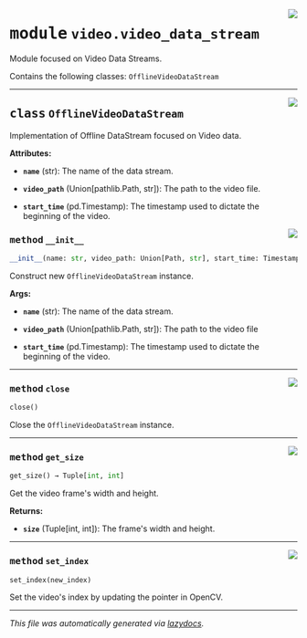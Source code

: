 <!-- markdownlint-disable -->

<a href="https://github.com/edavalosanaya/PyMMDT/blob/main/pymmdt/video/video_data_stream.py#L0"><img align="right" style="float:right;" src="https://img.shields.io/badge/-source-cccccc?style=flat-square"></a>

# <kbd>module</kbd> `video.video_data_stream`
Module focused on Video Data Streams. 

Contains the following classes:  ``OfflineVideoDataStream`` 



---

<a href="https://github.com/edavalosanaya/PyMMDT/blob/main/pymmdt/video/video_data_stream.py#L20"><img align="right" style="float:right;" src="https://img.shields.io/badge/-source-cccccc?style=flat-square"></a>

## <kbd>class</kbd> `OfflineVideoDataStream`
Implementation of Offline DataStream focused on Video data. 



**Attributes:**
 
 - <b>`name`</b> (str):  The name of the data stream. 


 - <b>`video_path`</b> (Union[pathlib.Path, str]):  The path to the video file. 


 - <b>`start_time`</b> (pd.Timestamp):  The timestamp used to dictate the  beginning of the video. 

<a href="https://github.com/edavalosanaya/PyMMDT/blob/main/pymmdt/video/video_data_stream.py#L33"><img align="right" style="float:right;" src="https://img.shields.io/badge/-source-cccccc?style=flat-square"></a>

### <kbd>method</kbd> `__init__`

```python
__init__(name: str, video_path: Union[Path, str], start_time: Timestamp) → None
```

Construct new ``OfflineVideoDataStream`` instance. 



**Args:**
 
 - <b>`name`</b> (str):  The name of the data stream. 


 - <b>`video_path`</b> (Union[pathlib.Path, str]):  The path to the video file 


 - <b>`start_time`</b> (pd.Timestamp):  The timestamp used to dictate the  beginning of the video. 




---

<a href="https://github.com/edavalosanaya/PyMMDT/blob/main/pymmdt/video/video_data_stream.py#L119"><img align="right" style="float:right;" src="https://img.shields.io/badge/-source-cccccc?style=flat-square"></a>

### <kbd>method</kbd> `close`

```python
close()
```

Close the ``OfflineVideoDataStream`` instance. 

---

<a href="https://github.com/edavalosanaya/PyMMDT/blob/main/pymmdt/video/video_data_stream.py#L73"><img align="right" style="float:right;" src="https://img.shields.io/badge/-source-cccccc?style=flat-square"></a>

### <kbd>method</kbd> `get_size`

```python
get_size() → Tuple[int, int]
```

Get the video frame's width and height. 



**Returns:**
 
 - <b>`size`</b> (Tuple[int, int]):  The frame's width and height. 

---

<a href="https://github.com/edavalosanaya/PyMMDT/blob/main/pymmdt/video/video_data_stream.py#L84"><img align="right" style="float:right;" src="https://img.shields.io/badge/-source-cccccc?style=flat-square"></a>

### <kbd>method</kbd> `set_index`

```python
set_index(new_index)
```

Set the video's index by updating the pointer in OpenCV. 




---

_This file was automatically generated via [lazydocs](https://github.com/ml-tooling/lazydocs)._
